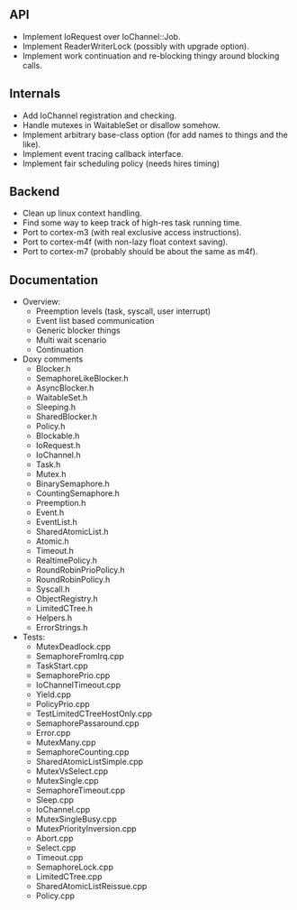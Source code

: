 API
---

 - Implement IoRequest over IoChannel::Job.
 - Implement ReaderWriterLock (possibly with upgrade option).
 - Implement work continuation and re-blocking thingy around blocking calls.
 
Internals
---------

 - Add IoChannel registration and checking.
 - Handle mutexes in WaitableSet or disallow somehow.
 - Implement arbitrary base-class option (for add names to things and the like).
 - Implement event tracing callback interface.
 - Implement fair scheduling policy (needs hires timing)

Backend
-------

 - Clean up linux context handling.
 - Find some way to keep track of high-res task running time.
 - Port to cortex-m3 (with real exclusive access instructions).
 - Port to cortex-m4f (with non-lazy float context saving).
 - Port to cortex-m7 (probably should be about the same as m4f).

Documentation
-------------

 - Overview:
   - Preemption levels (task, syscall, user interrupt)
   - Event list based communication
   - Generic blocker things
   - Multi wait scenario
   - Continuation
 - Doxy comments
   - Blocker.h
   - SemaphoreLikeBlocker.h
   - AsyncBlocker.h
   - WaitableSet.h
   - Sleeping.h
   - SharedBlocker.h
   - Policy.h
   - Blockable.h
   - IoRequest.h
   - IoChannel.h
   - Task.h
   - Mutex.h
   - BinarySemaphore.h
   - CountingSemaphore.h
   - Preemption.h
   - Event.h
   - EventList.h
   - SharedAtomicList.h
   - Atomic.h
   - Timeout.h
   - RealtimePolicy.h
   - RoundRobinPrioPolicy.h
   - RoundRobinPolicy.h
   - Syscall.h
   - ObjectRegistry.h
   - LimitedCTree.h
   - Helpers.h
   - ErrorStrings.h
 - Tests:
   - MutexDeadlock.cpp
   - SemaphoreFromIrq.cpp
   - TaskStart.cpp
   - SemaphorePrio.cpp
   - IoChannelTimeout.cpp
   - Yield.cpp
   - PolicyPrio.cpp
   - TestLimitedCTreeHostOnly.cpp
   - SemaphorePassaround.cpp
   - Error.cpp
   - MutexMany.cpp
   - SemaphoreCounting.cpp
   - SharedAtomicListSimple.cpp
   - MutexVsSelect.cpp
   - MutexSingle.cpp
   - SemaphoreTimeout.cpp
   - Sleep.cpp
   - IoChannel.cpp
   - MutexSingleBusy.cpp
   - MutexPriorityInversion.cpp
   - Abort.cpp
   - Select.cpp
   - Timeout.cpp
   - SemaphoreLock.cpp
   - LimitedCTree.cpp
   - SharedAtomicListReissue.cpp
   - Policy.cpp
